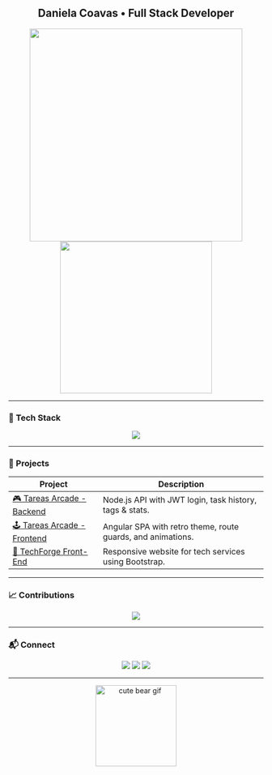 <h2 align="center">Daniela Coavas • Full Stack Developer</h2>

<p align="center">
  <img src="https://github-readme-stats.vercel.app/api?username=dannysophi17&show_icons=true&theme=rose_pine&hide_title=false&hide_border=false&title_color=800020&icon_color=800020&text_color=5e2b2b&bg_color=fff0f3" width="420"/>
  <img src="https://github-readme-stats.vercel.app/api/top-langs/?username=dannysophi17&layout=compact&theme=rose_pine&hide_border=false&title_color=800020&text_color=5e2b2b&bg_color=fff0f3" width="300"/>
</p>

---

### 🔧 Tech Stack

<p align="center">
  <img src="https://skillicons.dev/icons?i=js,ts,html,css,scss,angular,nodejs,express,mongodb,firebase,bootstrap,figma,git,github,vscode" />
</p>

---

### 💼 Projects

| Project | Description |
|--------|-------------|
| [🎮 Tareas Arcade - Backend](https://github.com/dannysophi17/Backend-Tareas-Arcade) | Node.js API with JWT login, task history, tags & stats. |
| [🕹️ Tareas Arcade - Frontend](https://github.com/dannysophi17/Tareas-arcade-final) | Angular SPA with retro theme, route guards, and animations. |
| [💼 TechForge Front-End](https://github.com/dannysophi17/TechForge_Front_end) | Responsive website for tech services using Bootstrap. |

---

### 📈 Contributions

<p align="center">
  <img src="https://github-readme-activity-graph.vercel.app/graph?username=dannysophi17&theme=rose_pine&bg_color=fff0f3&color=800020&line=5e2b2b&point=5e2b2b&hide_border=true" />
</p>

---

### 📬 Connect

<p align="center">
  <a href="https://www.linkedin.com/in/daniela-coavas-desarrolladoraweb/"><img src="https://img.shields.io/badge/LinkedIn-800020?style=flat-square&logo=linkedin&logoColor=white"/></a>
  <a href="mailto:danielacoavas@gmail.com"><img src="https://img.shields.io/badge/Gmail-5e2b2b?style=flat-square&logo=gmail&logoColor=white"/></a>
  <a href="https://github.com/dannysophi17"><img src="https://img.shields.io/badge/GitHub-202020?style=flat-square&logo=github&logoColor=white"/></a>
</p>

---

<p align="center">
  <img src="https://media.giphy.com/media/IauL6LvGNlT3ffhcqq/giphy.gif" width="160" alt="cute bear gif" />
</p>




